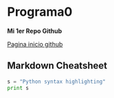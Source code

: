 # Programa0
**Mi 1er Repo Github** 

[Pagina inicio github](https://github.com/Malba85 "Github Homepage")

## Markdown Cheatsheet
```python
s = "Python syntax highlighting"
print s
```
